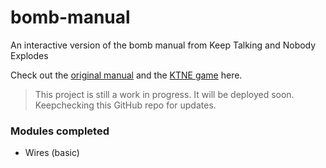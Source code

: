 # bomb-manual
An interactive version of the bomb manual from Keep Talking and Nobody Explodes

Check out the [original manual](http://www.bombmanual.com/) and the [KTNE game](http://www.keeptalkinggame.com/) here.

> This project is still a work in progress. It will be deployed soon. Keepchecking this GitHub repo for updates.

### Modules completed
- Wires (basic)
